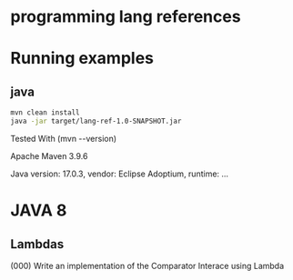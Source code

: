 programming lang references
===========================

# Running examples

## java

```bash
mvn clean install
java -jar target/lang-ref-1.0-SNAPSHOT.jar
```

Tested With (mvn --version)

Apache Maven 3.9.6

Java version: 17.0.3, vendor: Eclipse Adoptium, runtime: ...

# JAVA 8

## Lambdas

(000) Write an implementation of the Comparator Interace using Lambda
